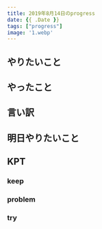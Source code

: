 ```yaml
---
title: 2019年8月14日のprogress
date: {{ .Date }}
tags: ["progress"]
image: '1.webp'
---
```


## やりたいこと
<!-- 実現可能性を考慮して -->
## やったこと
<!-- twitterとか埋め込みながら -->
## 言い訳
<!-- 理由をつけることで解決の緒を見つける -->
## 明日やりたいこと
<!-- - 実現可能性を考慮せずに -->
## KPT
<!-- やりたいこととやったことの差分を埋めるために必要なこと -->
### keep
### problem
### try
